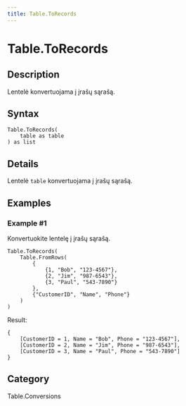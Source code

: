 ```yaml
---
title: Table.ToRecords
---
```


# Table.ToRecords


## Description

Lentelė konvertuojama į įrašų sąrašą.


## Syntax

```powerquery
Table.ToRecords(
    table as table
) as list
```


## Details

Lentelė <code>table</code> konvertuojama į įrašų sąrašą.


## Examples

### Example #1 
Konvertuokite lentelę į įrašų sąrašą.
```powerquery
Table.ToRecords(
    Table.FromRows(
        {
            {1, "Bob", "123-4567"},
            {2, "Jim", "987-6543"},
            {3, "Paul", "543-7890"}
        },
        {"CustomerID", "Name", "Phone"}
    )
)
```

Result: 
```powerquery
{
    [CustomerID = 1, Name = "Bob", Phone = "123-4567"],
    [CustomerID = 2, Name = "Jim", Phone = "987-6543"],
    [CustomerID = 3, Name = "Paul", Phone = "543-7890"]
}
```




## Category
Table.Conversions
